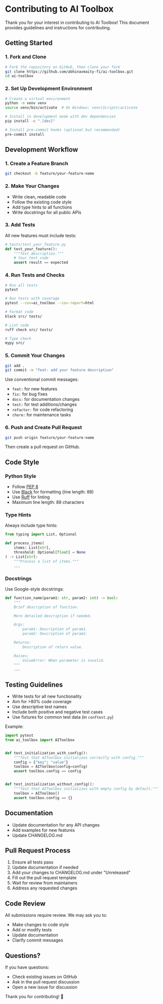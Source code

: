 # Contributing to AI Toolbox

Thank you for your interest in contributing to AI Toolbox! This document provides guidelines and instructions for contributing.

## Getting Started

### 1. Fork and Clone

```bash
# Fork the repository on GitHub, then clone your fork
git clone https://github.com/abhinavmaity-fi/ai-toolbox.git
cd ai-toolbox
```

### 2. Set Up Development Environment

```bash
# Create a virtual environment
python -m venv venv
source venv/bin/activate  # On Windows: venv\Scripts\activate

# Install in development mode with dev dependencies
pip install -e ".[dev]"

# Install pre-commit hooks (optional but recommended)
pre-commit install
```

## Development Workflow

### 1. Create a Feature Branch

```bash
git checkout -b feature/your-feature-name
```

### 2. Make Your Changes

- Write clean, readable code
- Follow the existing code style
- Add type hints to all functions
- Write docstrings for all public APIs

### 3. Add Tests

All new features must include tests:

```python
# tests/test_your_feature.py
def test_your_feature():
    """Test description."""
    # Your test code
    assert result == expected
```

### 4. Run Tests and Checks

```bash
# Run all tests
pytest

# Run tests with coverage
pytest --cov=ai_toolbox --cov-report=html

# Format code
black src/ tests/

# Lint code
ruff check src/ tests/

# Type check
mypy src/
```

### 5. Commit Your Changes

```bash
git add .
git commit -m "feat: add your feature description"
```

Use conventional commit messages:
- `feat:` for new features
- `fix:` for bug fixes
- `docs:` for documentation changes
- `test:` for test additions/changes
- `refactor:` for code refactoring
- `chore:` for maintenance tasks

### 6. Push and Create Pull Request

```bash
git push origin feature/your-feature-name
```

Then create a pull request on GitHub.

## Code Style

### Python Style

- Follow [PEP 8](https://peps.python.org/pep-0008/)
- Use [Black](https://black.readthedocs.io/) for formatting (line length: 88)
- Use [Ruff](https://docs.astral.sh/ruff/) for linting
- Maximum line length: 88 characters

### Type Hints

Always include type hints:

```python
from typing import List, Optional

def process_items(
    items: List[str],
    threshold: Optional[float] = None
) -> List[str]:
    """Process a list of items."""
    ...
```

### Docstrings

Use Google-style docstrings:

```python
def function_name(param1: str, param2: int) -> bool:
    """
    Brief description of function.

    More detailed description if needed.

    Args:
        param1: Description of param1.
        param2: Description of param2.

    Returns:
        Description of return value.

    Raises:
        ValueError: When parameter is invalid.
    """
    ...
```

## Testing Guidelines

- Write tests for all new functionality
- Aim for >80% code coverage
- Use descriptive test names
- Include both positive and negative test cases
- Use fixtures for common test data (in `conftest.py`)

Example:

```python
import pytest
from ai_toolbox import AIToolbox


def test_initialization_with_config():
    """Test that AIToolbox initializes correctly with config."""
    config = {"key": "value"}
    toolbox = AIToolbox(config=config)
    assert toolbox.config == config


def test_initialization_without_config():
    """Test that AIToolbox initializes with empty config by default."""
    toolbox = AIToolbox()
    assert toolbox.config == {}
```

## Documentation

- Update documentation for any API changes
- Add examples for new features
- Update CHANGELOG.md

## Pull Request Process

1. Ensure all tests pass
2. Update documentation if needed
3. Add your changes to CHANGELOG.md under "Unreleased"
4. Fill out the pull request template
5. Wait for review from maintainers
6. Address any requested changes

## Code Review

All submissions require review. We may ask you to:

- Make changes to code style
- Add or modify tests
- Update documentation
- Clarify commit messages

## Questions?

If you have questions:

- Check existing issues on GitHub
- Ask in the pull request discussion
- Open a new issue for discussion

Thank you for contributing! 🎉

